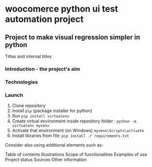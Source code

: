 # woocomerce python ui test automation project

## Project to make visual regression simpler in python

Titles and internal titles
### Introduction - the project's aim
### Technologies

### Launch
1. Clone repository
1. Install `pip` (package installer for python)
2. Run `pip install virtualenv`
2. Create virtual environment inside repository folder :
`python -m virtualenv myvenv`
3. Activate that environment (on Windows)
`myvenv\Scripts\activate`
4. Install libraries from file:
`pip install -r requirements.txt`

Consider also using additional elements such as: 

Table of contents
Illustrations
Scope of functionalities 
Examples of use
Project status 
Sources
Other information